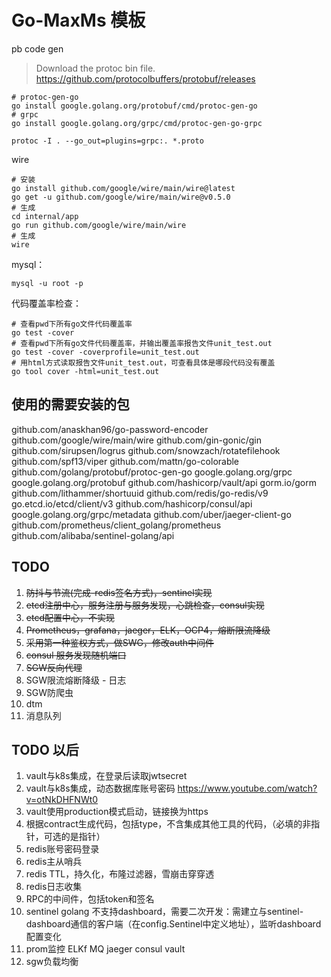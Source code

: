 # Go-MaxMs 模板

pb code gen
> Download the protoc bin file.
> https://github.com/protocolbuffers/protobuf/releases
```shell
# protoc-gen-go
go install google.golang.org/protobuf/cmd/protoc-gen-go
# grpc
go install google.golang.org/grpc/cmd/protoc-gen-go-grpc
```

```shell
protoc -I . --go_out=plugins=grpc:. *.proto
```

wire
```shell
# 安装
go install github.com/google/wire/main/wire@latest
go get -u github.com/google/wire/main/wire@v0.5.0
# 生成
cd internal/app
go run github.com/google/wire/main/wire
# 生成
wire
```

mysql：
```shell
mysql -u root -p
```

代码覆盖率检查：
```shell
# 查看pwd下所有go文件代码覆盖率
go test -cover
# 查看pwd下所有go文件代码覆盖率，并输出覆盖率报告文件unit_test.out
go test -cover -coverprofile=unit_test.out
# 用html方式读取报告文件unit_test.out，可查看具体是哪段代码没有覆盖
go tool cover -html=unit_test.out
```

## 使用的需要安装的包
github.com/anaskhan96/go-password-encoder
github.com/google/wire/main/wire
github.com/gin-gonic/gin
github.com/sirupsen/logrus
github.com/snowzach/rotatefilehook
github.com/spf13/viper
github.com/mattn/go-colorable
github.com/golang/protobuf/protoc-gen-go
google.golang.org/grpc
google.golang.org/protobuf
github.com/hashicorp/vault/api
gorm.io/gorm
github.com/lithammer/shortuuid
github.com/redis/go-redis/v9
go.etcd.io/etcd/client/v3
github.com/hashicorp/consul/api
google.golang.org/grpc/metadata
github.com/uber/jaeger-client-go
github.com/prometheus/client_golang/prometheus
github.com/alibaba/sentinel-golang/api

## TODO
1. ~~防抖与节流(完成-redis签名方式)，sentinel实现~~
2. ~~etcd注册中心，服务注册与服务发现，心跳检查，consul实现~~
3. ~~etcd配置中心，不实现~~
4. ~~Prometheus，grafana，jaeger，ELK，OCP4，熔断限流降级~~
5. ~~采用第一种鉴权方式，做SWG，修改auth中间件~~
6. ~~consul 服务发现随机端口~~
7. ~~SGW反向代理~~
8. SGW限流熔断降级 - 日志
9. SGW防爬虫
10. dtm
11. 消息队列

## TODO 以后
1. vault与k8s集成，在登录后读取jwtsecret
2. vault与k8s集成，动态数据库账号密码  https://www.youtube.com/watch?v=otNkDHFNWt0
3. vault使用production模式启动，链接换为https
4. 根据contract生成代码，包括type，不含集成其他工具的代码，（必填的非指针，可选的是指针）
5. redis账号密码登录
6. redis主从哨兵
7. redis TTL，持久化，布隆过滤器，雪崩击穿穿透
8. redis日志收集
9. RPC的中间件，包括token和签名
10. sentinel golang 不支持dashboard，需要二次开发：需建立与sentinel-dashboard通信的客户端（在config.Sentinel中定义地址），监听dashboard配置变化
11. prom监控 ELKf MQ jaeger consul vault
12. sgw负载均衡
